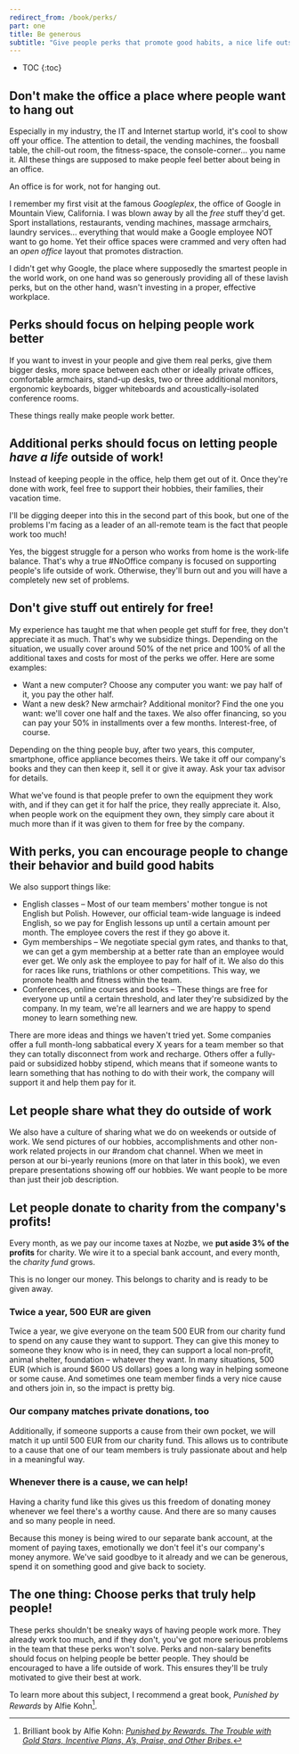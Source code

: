 ```yaml
---
redirect_from: /book/perks/
part: one
title: Be generous
subtitle: "Give people perks that promote good habits, a nice life outside of work and charitable causes."
---
```


* TOC
{:toc}

## Don't make the office a place where people want to hang out

Especially in my industry, the IT and Internet startup world, it's cool to show off your office. The attention to detail, the vending machines, the foosball table, the chill-out room, the fitness-space, the console-corner… you name it. All these things are supposed to make people feel better about being in an office.

An office is for work, not for hanging out.

I remember my first visit at the famous *Googleplex*, the office of Google in Mountain View, California. I was blown away by all the *free* stuff they'd get. Sport installations, restaurants, vending machines, massage armchairs, laundry services… everything that would make a Google employee NOT want to go home. Yet their office spaces were crammed and very often had an *open office* layout that promotes distraction.

I didn't get why Google, the place where supposedly the smartest people in the world work, on one hand was so generously providing all of these lavish perks, but on the other hand, wasn't investing in a proper, effective workplace.

## Perks should focus on helping people work better

If you want to invest in your people and give them real perks, give them bigger desks, more space between each other or ideally private offices, comfortable armchairs, stand-up desks, two or three additional monitors, ergonomic keyboards, bigger whiteboards and acoustically-isolated conference rooms.

These things really make people work better.

## Additional perks should focus on letting people *have a life* outside of work!

Instead of keeping people in the office, help them get out of it. Once they're done with work, feel free to support their hobbies, their families, their vacation time.

I'll be digging deeper into this in the second part of this book, but one of the problems I'm facing as a leader of an all-remote team is the fact that people work too much!

Yes, the biggest struggle for a person who works from home is the work-life balance. That's why a true #NoOffice company is focused on supporting people's life outside of work. Otherwise, they'll burn out and you will have a completely new set of problems.

## Don't give stuff out entirely for free!

My experience has taught me that when people get stuff for free, they don't appreciate it as much. That's why we subsidize things. Depending on the situation, we usually cover around 50% of the net price and 100% of all the additional taxes and costs for most of the perks we offer. Here are some examples:

* Want a new computer? Choose any computer you want: we pay half of it, you pay the other half.
* Want a new desk? New armchair? Additional monitor? Find the one you want: we'll cover one half and the taxes. We also offer financing, so you can pay your 50% in installments over a few months. Interest-free, of course.

Depending on the thing people buy, after two years, this computer, smartphone, office appliance becomes theirs. We take it off our company's books and they can then keep it, sell it or give it away. Ask your tax advisor for details.

What we've found is that people prefer to own the equipment they work with, and if they can get it for half the price, they really appreciate it. Also, when people work on the equipment they own, they simply care about it much more than if it was given to them for free by the company.

## With perks, you can encourage people to change their behavior and build good habits

We also support things like:

* English classes – Most of our team members' mother tongue is not English but Polish. However, our official team-wide language is indeed English, so we pay for English lessons up until a certain amount per month. The employee covers the rest if they go above it.
* Gym memberships – We negotiate special gym rates, and thanks to that, we can get a gym membership at a better rate than an employee would ever get. We only ask the employee to pay for half of it. We also do this for races like runs, triathlons or other competitions. This way, we promote health and fitness within the team.
* Conferences, online courses and books – These things are free for everyone up until a certain threshold, and later they're subsidized by the company. In my team, we're all learners and we are happy to spend money to learn something new.

There are more ideas and things we haven't tried yet. Some companies offer a full month-long sabbatical every X years for a team member so that they can totally disconnect from work and recharge. Others offer a fully-paid or subsidized hobby stipend, which means that if someone wants to learn something that has nothing to do with their work, the company will support it and help them pay for it.

## Let people share what they do outside of work

We also have a culture of sharing what we do on weekends or outside of work. We send pictures of our hobbies, accomplishments and other non-work related projects in our #random chat channel. When we meet in person at our bi-yearly reunions (more on that later in this book), we even prepare presentations showing off our hobbies. We want people to be more than just their job description.

## Let people donate to charity from the company's profits!

Every month, as we pay our income taxes at Nozbe, we **put aside 3% of the profits** for charity. We wire it to a special bank account, and every month, the *charity fund* grows.

This is no longer our money. This belongs to charity and is ready to be given away.

### Twice a year, 500 EUR are given

Twice a year, we give everyone on the team 500 EUR from our charity fund to spend on any cause they want to support. They can give this money to someone they know who is in need, they can support a local non-profit, animal shelter, foundation – whatever they want. In many situations, 500 EUR (which is around $600 US dollars) goes a long way in helping someone or some cause. And sometimes one team member finds a very nice cause and others join in, so the impact is pretty big.

### Our company matches private donations, too

Additionally, if someone supports a cause from their own pocket, we will match it up until 500 EUR from our charity fund. This allows us to contribute to a cause that one of our team members is truly passionate about and help in a meaningful way.

### Whenever there is a cause, we can help!

Having a charity fund like this gives us this freedom of donating money whenever we feel there's a worthy cause. And there are so many causes and so many people in need.

Because this money is being wired to our separate bank account, at the moment of paying taxes, emotionally we don't feel it's our company's money anymore. We've said goodbye to it already and we can be generous, spend it on something good and give back to society.

## The one thing: Choose perks that truly help people!

These perks shouldn't be sneaky ways of having people work more. They already work too much, and if they don't, you've got more serious problems in the team that these perks won't solve. Perks and non-salary benefits should focus on helping people be better people. They should be encouraged to have a life outside of work. This ensures they'll be truly motivated to give their best at work.

To learn more about this subject, I recommend a great book, *Punished by Rewards* by Alfie Kohn[^1].

[^1]: Brilliant book by Alfie Kohn: [*Punished by Rewards. The Trouble with Gold Stars, Incentive Plans, A’s, Praise, and Other Bribes.*](https://www.alfiekohn.org/punished-rewards/)
